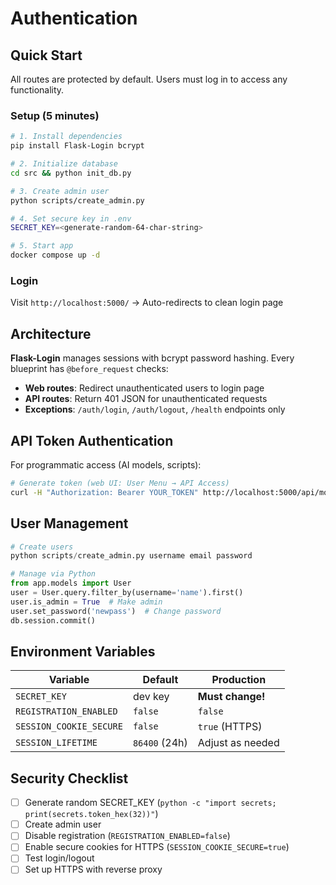 # Authentication

## Quick Start

All routes are protected by default. Users must log in to access any functionality.

### Setup (5 minutes)

```bash
# 1. Install dependencies
pip install Flask-Login bcrypt

# 2. Initialize database
cd src && python init_db.py

# 3. Create admin user
python scripts/create_admin.py

# 4. Set secure key in .env
SECRET_KEY=<generate-random-64-char-string>

# 5. Start app
docker compose up -d
```

### Login
Visit `http://localhost:5000/` → Auto-redirects to clean login page

## Architecture

**Flask-Login** manages sessions with bcrypt password hashing. Every blueprint has `@before_request` checks:
- **Web routes**: Redirect unauthenticated users to login page
- **API routes**: Return 401 JSON for unauthenticated requests
- **Exceptions**: `/auth/login`, `/auth/logout`, `/health` endpoints only

## API Token Authentication

For programmatic access (AI models, scripts):

```bash
# Generate token (web UI: User Menu → API Access)
curl -H "Authorization: Bearer YOUR_TOKEN" http://localhost:5000/api/models
```

## User Management

```python
# Create users
python scripts/create_admin.py username email password

# Manage via Python
from app.models import User
user = User.query.filter_by(username='name').first()
user.is_admin = True  # Make admin
user.set_password('newpass')  # Change password
db.session.commit()
```

## Environment Variables

| Variable | Default | Production |
|----------|---------|------------|
| `SECRET_KEY` | dev key | **Must change!** |
| `REGISTRATION_ENABLED` | `false` | `false` |
| `SESSION_COOKIE_SECURE` | `false` | `true` (HTTPS) |
| `SESSION_LIFETIME` | `86400` (24h) | Adjust as needed |

## Security Checklist

- [ ] Generate random SECRET_KEY (`python -c "import secrets; print(secrets.token_hex(32))"`)
- [ ] Create admin user
- [ ] Disable registration (`REGISTRATION_ENABLED=false`)
- [ ] Enable secure cookies for HTTPS (`SESSION_COOKIE_SECURE=true`)
- [ ] Test login/logout
- [ ] Set up HTTPS with reverse proxy
